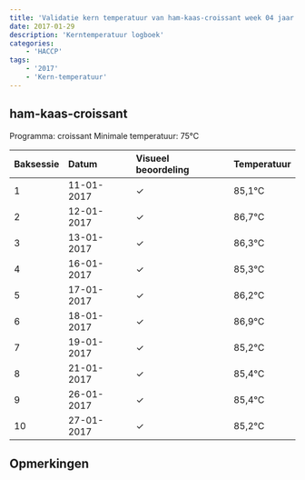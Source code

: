 ```yaml
---
title: 'Validatie kern temperatuur van ham-kaas-croissant week 04 jaar 2017'
date: 2017-01-29
description: 'Kerntemperatuur logboek'
categories:
    - 'HACCP'
tags:
    - '2017'
    - 'Kern-temperatuur'
---
```


## ham-kaas-croissant

Programma: croissant
Minimale temperatuur: 75°C

| Baksessie | Datum | Visueel beoordeling | Temperatuur |
|:---|:---|:---|:---|
| 1 | 11-01-2017 | &check; | 85,1°C |
| 2 | 12-01-2017 | &check; | 86,7°C |
| 3 | 13-01-2017 | &check; | 86,3°C |
| 4 | 16-01-2017 | &check; | 85,3°C |
| 5 | 17-01-2017 | &check; | 86,2°C |
| 6 | 18-01-2017 | &check; | 86,9°C |
| 7 | 19-01-2017 | &check; | 85,2°C |
| 8 | 21-01-2017 | &check; | 85,4°C |
| 9 | 26-01-2017 | &check; | 85,4°C |
| 10 | 27-01-2017 | &check; | 85,2°C |

## Opmerkingen


